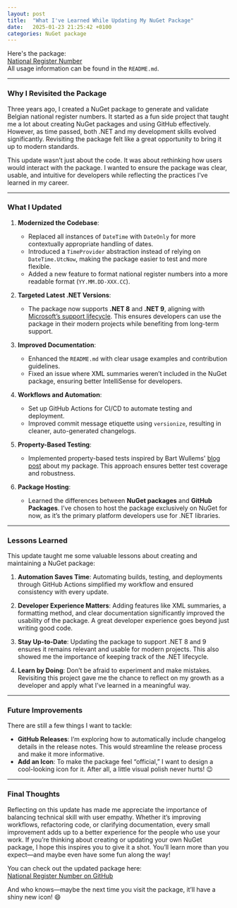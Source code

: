 ```yaml
---
layout: post
title:  "What I've Learned While Updating My NuGet Package"
date:   2025-01-23 21:25:42 +0100
categories: NuGet package
---
```


Here's the package:  
[National Register Number](https://github.com/WilvanBil/WilvanBil.NationalRegisterNumber)  
All usage information can be found in the `README.md`.

---

### Why I Revisited the Package

Three years ago, I created a NuGet package to generate and validate Belgian national register numbers. It started as a fun side project that taught me a lot about creating NuGet packages and using GitHub effectively. However, as time passed, both .NET and my development skills evolved significantly. Revisiting the package felt like a great opportunity to bring it up to modern standards.

This update wasn’t just about the code. It was about rethinking how users would interact with the package. I wanted to ensure the package was clear, usable, and intuitive for developers while reflecting the practices I’ve learned in my career.

---

### What I Updated

1. **Modernized the Codebase**:
   - Replaced all instances of `DateTime` with `DateOnly` for more contextually appropriate handling of dates.
   - Introduced a `TimeProvider` abstraction instead of relying on `DateTime.UtcNow`, making the package easier to test and more flexible.
   - Added a new feature to format national register numbers into a more readable format (`YY.MM.DD-XXX.CC`).

2. **Targeted Latest .NET Versions**:
   - The package now supports **.NET 8** and **.NET 9**, aligning with [Microsoft’s support lifecycle](https://dotnet.microsoft.com/en-us/platform/support/policy/dotnet-core). This ensures developers can use the package in their modern projects while benefiting from long-term support.

3. **Improved Documentation**:
   - Enhanced the `README.md` with clear usage examples and contribution guidelines.
   - Fixed an issue where XML summaries weren’t included in the NuGet package, ensuring better IntelliSense for developers.

4. **Workflows and Automation**:
   - Set up GitHub Actions for CI/CD to automate testing and deployment.
   - Improved commit message etiquette using `versionize`, resulting in cleaner, auto-generated changelogs.

5. **Property-Based Testing**:
   - Implemented property-based tests inspired by Bart Wullems' [blog post](https://bartwullems.blogspot.com/2023/01/property-based-testing-in-cpart-3.html) about my package. This approach ensures better test coverage and robustness.

6. **Package Hosting**:
   - Learned the differences between **NuGet packages** and **GitHub Packages**. I’ve chosen to host the package exclusively on NuGet for now, as it’s the primary platform developers use for .NET libraries.

---

### Lessons Learned

This update taught me some valuable lessons about creating and maintaining a NuGet package:

1. **Automation Saves Time**:
   Automating builds, testing, and deployments through GitHub Actions simplified my workflow and ensured consistency with every update.

2. **Developer Experience Matters**:
   Adding features like XML summaries, a formatting method, and clear documentation significantly improved the usability of the package. A great developer experience goes beyond just writing good code.

3. **Stay Up-to-Date**:
   Updating the package to support .NET 8 and 9 ensures it remains relevant and usable for modern projects. This also showed me the importance of keeping track of the .NET lifecycle.

4. **Learn by Doing**:
   Don’t be afraid to experiment and make mistakes. Revisiting this project gave me the chance to reflect on my growth as a developer and apply what I’ve learned in a meaningful way.

---

### Future Improvements

There are still a few things I want to tackle:
- **GitHub Releases**: I’m exploring how to automatically include changelog details in the release notes. This would streamline the release process and make it more informative.
- **Add an Icon**: To make the package feel “official,” I want to design a cool-looking icon for it. After all, a little visual polish never hurts! 😉

---

### Final Thoughts

Reflecting on this update has made me appreciate the importance of balancing technical skill with user empathy. Whether it’s improving workflows, refactoring code, or clarifying documentation, every small improvement adds up to a better experience for the people who use your work. If you’re thinking about creating or updating your own NuGet package, I hope this inspires you to give it a shot. You’ll learn more than you expect—and maybe even have some fun along the way!

You can check out the updated package here:  
[National Register Number on GitHub](https://github.com/WilvanBil/WilvanBil.NationalRegisterNumber)

And who knows—maybe the next time you visit the package, it’ll have a shiny new icon! 😄
